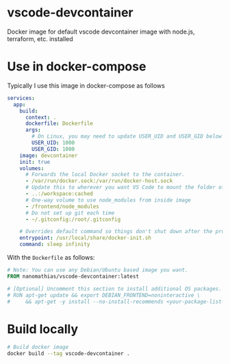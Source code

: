 # vscode-devcontainer

Docker image for default vscode devcontainer image with node.js, terraform, etc. installed

# Use in docker-compose

Typically I use this image in docker-compose as follows

```yaml
services:
  app:
    build:
      context: .
      dockerfile: Dockerfile
      args:
        # On Linux, you may need to update USER_UID and USER_GID below if not your local UID is not 1000.
        USER_UID: 1000
        USER_GID: 1000
    image: devcontainer
    init: true
    volumes:
      # Forwards the local Docker socket to the container.
      - /var/run/docker.sock:/var/run/docker-host.sock
      # Update this to wherever you want VS Code to mount the folder of your project
      - ..:/workspace:cached
      # One-way volume to use node_modules from inside image
      - /frontend/node_modules
      # Do not set up git each time
      - ~/.gitconfig:/root/.gitconfig

    # Overrides default command so things don't shut down after the process ends.
    entrypoint: /usr/local/share/docker-init.sh
    command: sleep infinity
```

With the `Dockerfile` as follows:

```dockerfile
# Note: You can use any Debian/Ubuntu based image you want.
FROM nanomathias/vscode-devcontainer:latest

# [Optional] Uncomment this section to install additional OS packages.
# RUN apt-get update && export DEBIAN_FRONTEND=noninteractive \
#     && apt-get -y install --no-install-recommends <your-package-list-here>
```

# Build locally

```bash
# Build docker image
docker build --tag vscode-devcontainer .
```
